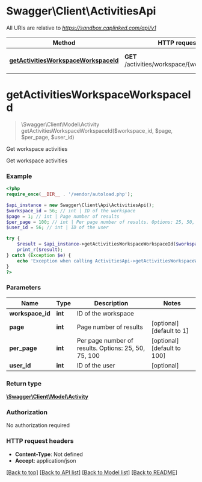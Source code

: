 # Swagger\Client\ActivitiesApi

All URIs are relative to *https://sandbox.caplinked.com/api/v1*

Method | HTTP request | Description
------------- | ------------- | -------------
[**getActivitiesWorkspaceWorkspaceId**](ActivitiesApi.md#getActivitiesWorkspaceWorkspaceId) | **GET** /activities/workspace/{workspace_id} | Get workspace activities


# **getActivitiesWorkspaceWorkspaceId**
> \Swagger\Client\Model\Activity getActivitiesWorkspaceWorkspaceId($workspace_id, $page, $per_page, $user_id)

Get workspace activities

Get workspace activities

### Example
```php
<?php
require_once(__DIR__ . '/vendor/autoload.php');

$api_instance = new Swagger\Client\Api\ActivitiesApi();
$workspace_id = 56; // int | ID of the workspace
$page = 1; // int | Page number of results
$per_page = 100; // int | Per page number of results. Options: 25, 50, 75, 100
$user_id = 56; // int | ID of the user

try {
    $result = $api_instance->getActivitiesWorkspaceWorkspaceId($workspace_id, $page, $per_page, $user_id);
    print_r($result);
} catch (Exception $e) {
    echo 'Exception when calling ActivitiesApi->getActivitiesWorkspaceWorkspaceId: ', $e->getMessage(), PHP_EOL;
}
?>
```

### Parameters

Name | Type | Description  | Notes
------------- | ------------- | ------------- | -------------
 **workspace_id** | **int**| ID of the workspace |
 **page** | **int**| Page number of results | [optional] [default to 1]
 **per_page** | **int**| Per page number of results. Options: 25, 50, 75, 100 | [optional] [default to 100]
 **user_id** | **int**| ID of the user | [optional]

### Return type

[**\Swagger\Client\Model\Activity**](../Model/Activity.md)

### Authorization

No authorization required

### HTTP request headers

 - **Content-Type**: Not defined
 - **Accept**: application/json

[[Back to top]](#) [[Back to API list]](../../README.md#documentation-for-api-endpoints) [[Back to Model list]](../../README.md#documentation-for-models) [[Back to README]](../../README.md)

